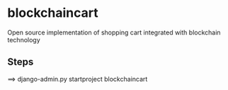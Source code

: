 # blockchaincart
Open source implementation of shopping cart integrated with blockchain technology

## Steps

==> django-admin.py startproject blockchaincart

